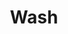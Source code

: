 ---
isDraft: false
slug: wash
title: Wash
year: 2018
materials: scanner, magazine, detergent, water, pebbles
featured_image: ../images/artwork/Wash_Water_detergent_magazine.mp4
images: 
---